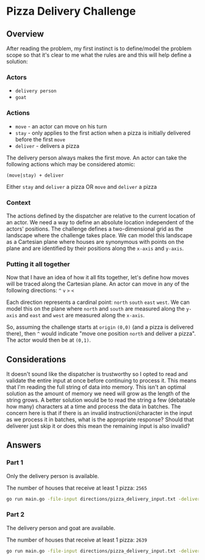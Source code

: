 # Pizza Delivery Challenge

## Overview

After reading the problem, my first instinct is to define/model the problem scope so
that it's clear to me what the rules are and this will help define a solution:

### Actors
 - `delivery person`
 - `goat`

### Actions
- `move` - an actor can move on his turn
- `stay` - only applies to the first action when a pizza is initially delivered before the first `move`
- `deliver` - delivers a pizza

The delivery person always makes the first move. An actor can take the following actions which may be considered atomic:
```
(move|stay) + deliver
```
Either `stay` and `deliver` a pizza OR `move` and `deliver` a pizza

### Context

The actions defined by the dispatcher are relative to the current location of an actor. We need a way to define an absolute location independent of the actors' positions. The challenge defines a two-dimensional grid as the landscape where the challenge takes place. We can model this landscape as a Cartesian plane where houses are synonymous with points on the plane and are identified by their positions along the `x-axis` and `y-axis`.

### Putting it all together

Now that I have an idea of how it all fits together, let's define how moves will be traced along the Cartesian plane. An actor can move in any of the following directions: `^` `v` `>` `<`

Each direction represents a cardinal point: `north` `south` `east` `west`. We can model this on the plane where `north` and `south` are measured along the `y-axis` and `east` and `west` are measured along the `x-axis`.

So, assuming the challenge starts at `origin` `(0,0)` (and a pizza is delivered there), then `^` would indicate "move one position `north` and deliver a pizza". The actor would then be at `(0,1)`.

## Considerations

It doesn't sound like the dispatcher is trustworthy so I opted to read and validate the entire input at once before continuing to process it. This means that I'm reading the full string of data into memory. This isn't an optimal solution as the amount of memory we need will grow as the length of the string grows. A better solution would be to read the string a few (debatable how many) characters at a time and process the data in batches. The concern here is that if there is an invalid instructioni/character in the input as we process it in batches, what is the appropriate response? Should that deliverer just skip it or does this mean the remaining input is also invalid?

## Answers

### Part 1

Only the delivery person is available.

The number of houses that receive at least 1 pizza: `2565`

```bash
go run main.go -file-input directions/pizza_delivery_input.txt -deliverer-count 1
```

### Part 2

The delivery person and goat are available.

The number of houses that receive at least 1 pizza: `2639`

```bash
go run main.go -file-input directions/pizza_delivery_input.txt -deliverer-count 2
```
